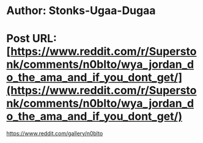 # Author: Stonks-Ugaa-Dugaa
# Post URL: [https://www.reddit.com/r/Superstonk/comments/n0blto/wya_jordan_do_the_ama_and_if_you_dont_get/](https://www.reddit.com/r/Superstonk/comments/n0blto/wya_jordan_do_the_ama_and_if_you_dont_get/)


https://www.reddit.com/gallery/n0blto
